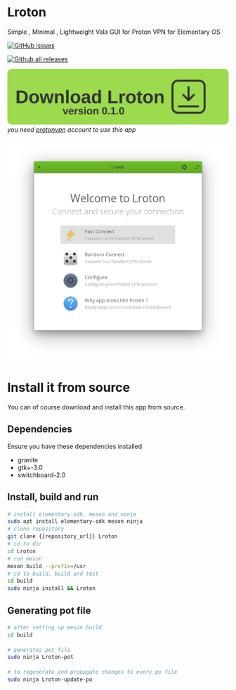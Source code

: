 # Lroton 

Simple , Minimal , Lightweight Vala GUI for Proton VPN for Elementary OS

[![GitHub issues](https://img.shields.io/github/issues/Naereen/StrapDown.js.svg)](https://github.com/RajSolai/lroton/issues)

[![Github all releases](https://img.shields.io/github/downloads/Naereen/StrapDown.js/total.svg)](https://GitHub.com/RajSolai/lroton/releases/)

<a id="raw-url" href="https://github.com/RajSolai/lroton/releases/download/0.1.0/com.github.rajsolai.lroton_0.1ubuntu1_amd64.deb">
<img src="./res/lrotondownload.svg">
</img>
</a>
<i>you need <a href="https://protonvpn.com/">protonvpn</a> account to use this app</i>

![Main Screen on Lroton](./data/screenshots/mainscreen.png "Main Screen of Lroton")

<!-- ## Get it from the elementary OS AppCenter!

[![Get it on AppCenter](https://appcenter.elementary.io/badge.svg)](https://appcenter.elementary.io/Lroton)

This app is available on the elementary OS AppCenter. -->

# Install it from source

You can of course download and install this app from source.

## Dependencies

Ensure you have these dependencies installed

* granite
* gtk+-3.0
* switchboard-2.0

## Install, build and run

```bash
# install elementary-sdk, meson and ninja 
sudo apt install elementary-sdk meson ninja
# clone repository
git clone {{repository_url}} Lroton
# cd to dir
cd Lroton
# run meson
meson build --prefix=/usr
# cd to build, build and test
cd build
sudo ninja install && Lroton
```

## Generating pot file

```bash
# after setting up meson build
cd build

# generates pot file
sudo ninja Lroton-pot

# to regenerate and propagate changes to every po file
sudo ninja Lroton-update-po
```
